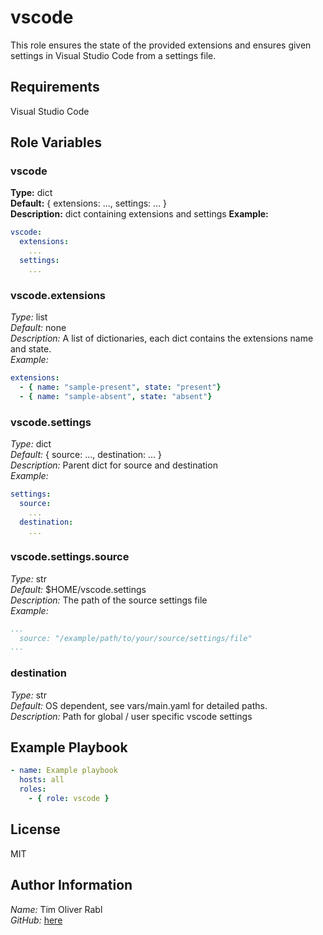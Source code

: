 vscode
=========

This role ensures the state of the provided extensions and ensures given settings in Visual Studio Code from a settings file.

Requirements
------------

Visual Studio Code

Role Variables
--------------
### vscode

**Type:** dict  
**Default:** { extensions: ..., settings: ... }  
**Description:** dict containing extensions and settings 
**Example:**  

```yaml
vscode:
  extensions:
    ...
  settings:
    ...
```

### vscode.extensions

*Type:* list  
*Default:* none  
*Description:* A list of dictionaries, each dict contains the extensions name and state.  
*Example:*  

```yaml
extensions:
  - { name: "sample-present", state: "present"}
  - { name: "sample-absent", state: "absent"}
```

### vscode.settings

*Type:* dict  
*Default:* { source: ..., destination: ... }  
*Description:* Parent dict for source and destination  
*Example:*  

```yaml
settings:
  source:
    ...
  destination:
    ...
```

### vscode.settings.source

*Type:* str  
*Default:* $HOME/vscode.settings  
*Description:*  The path of the source settings file  
*Example:*  

```yaml
...
  source: "/example/path/to/your/source/settings/file"
...
```

### destination
*Type:* str  
*Default:* OS dependent, see vars/main.yaml for detailed paths.  
*Description:* Path for global / user specific vscode settings  

Example Playbook
----------------

```yaml
- name: Example playbook
  hosts: all
  roles:
    - { role: vscode }
```

License
-------

MIT

Author Information
------------------

*Name:* Tim Oliver Rabl  
*GitHub:* [here](<https://github.com/timrabl>)
